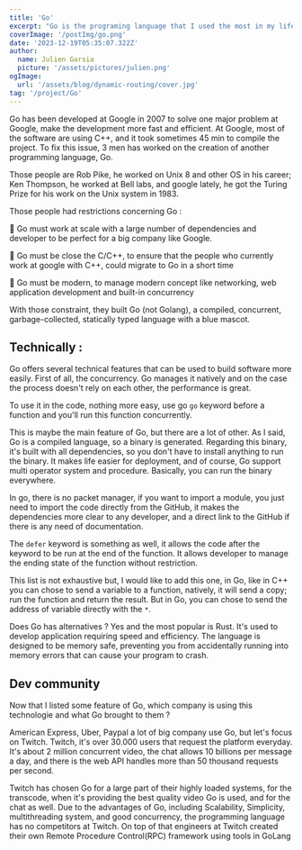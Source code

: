 ```yaml
---
title: 'Go'
excerpt: "Go is the programing language that I used the most in my life, I kinda like it"
coverImage: '/postImg/go.png'
date: '2023-12-19T05:35:07.322Z'
author:
  name: Julien Garsia
  picture: '/assets/pictures/julien.png'
ogImage:
  url: '/assets/blog/dynamic-routing/cover.jpg'
tag: '/project/Go'
---
```


Go has been developed at Google in 2007 to solve one major problem at Google, make the development more fast and efficient. At Google, most of the software are using C++, and it took sometimes 45 min to compile the project. To fix this issue, 3 men has worked on the creation of another programming language, Go.

Those people are Rob Pike, he worked on Unix 8 and other OS in his career; Ken Thompson, he worked at Bell labs, and google lately, he got the Turing Prize for his work on the Unix system in 1983.

Those people had restrictions concerning Go : 

📍 Go must work at scale with a large number of dependencies and developer to be perfect for a big company like Google.

📍 Go must be close the C/C++, to ensure that the people who currently work at google with C++, could migrate to Go in a short time

📍 Go must be modern, to manage modern concept like networking, web application development and built-in concurrency

With those constraint, they built Go (not Golang), a compiled, concurrent, garbage-collected, statically typed language with a blue mascot.

## Technically :

Go offers several technical features that can be used to build software more easily. First of all, the concurrency. Go manages it natively and on the case the process doesn't rely on each other, the performance is great.

To use it in the code, nothing more easy, use go `go` keyword before a function and you'll run this function concurrently. 

This is maybe the main feature of Go, but there are a lot of other. As I said, Go is a compiled language, so a binary is generated. Regarding this binary, it's built with all dependencies, so you don't have to install anything to run the binary. It makes life easier for deployment, and of course, Go support multi operator system and procedure. Basically, you can run the binary everywhere.

In go, there is no packet manager, if you want to import a module, you just need to import the code directly from the GitHub, it makes the dependencies more clear to any developer, and a direct link to the GitHub if there is any need of documentation.

The `defer` keyword is something as well, it allows the code after the keyword to be run at the end of the function. It allows developer to manage the ending state of the function without restriction.

This list is not exhaustive but, I would like to add this one, in Go, like in C++ you can chose to send a variable to a function, natively, it will send a copy; run the function and return the result. But in Go, you can chose to send the address of variable directly with the `*`.

Does Go has alternatives ? Yes and the most popular is Rust. It's used to develop application requiring speed and efficiency. The language is designed to be memory safe, preventing you from accidentally running into memory errors that can cause your program to crash.

## Dev community

Now that I listed some feature of Go, which company is using this technologie and what Go brought to them ? 

American Express, Uber, Paypal a lot of big company use Go, but let's focus on Twitch. Twitch, it's over 30.000 users that request the platform everyday. It's about 2 million concurrent video, the chat allows 10 billions per message a day, and there is the web API handles more than 50 thousand requests per second.

Twitch has chosen Go for a large part of their highly loaded systems, for the transcode, when it's providing the best quality video Go is used, and for the chat as well. Due to the advantages of Go, including Scalability, Simplicity, multithreading system, and good concurrency, the programming language has no competitors at Twitch. On top of that engineers at Twitch created their own Remote Procedure Control(RPC) framework using tools in GoLang
